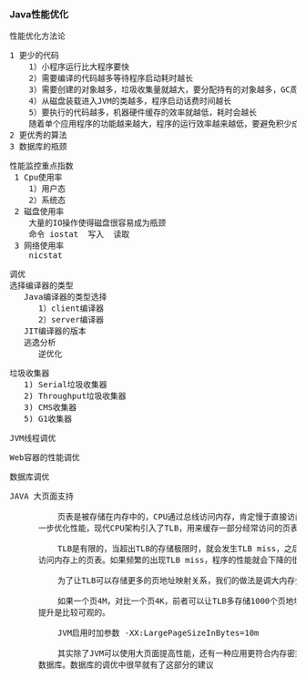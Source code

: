 ### Java性能优化

<pre>
性能优化方法论
</pre>

<pre>
1 更少的代码
    1）小程序运行比大程序要快
    2）需要编译的代码越多等待程序启动耗时越长
    3）需要创建的对象越多，垃圾收集量就越大，要分配持有的对象越多，GC周期就越长
    4）从磁盘装载进入JVM的类越多，程序启动话费时间越长
    5）要执行的代码越多，机器硬件缓存的效率就越低，耗时会越长
    随着单个应用程序的功能越来越大，程序的运行效率越来越低，要避免积少成多的效率降低，适时地的拆分应用
2 更优秀的算法
3 数据库的瓶颈
</pre>

<pre>
性能监控重点指数
 1 Cpu使用率
    1）用户态
    2）系统态
 2 磁盘使用率
    大量的IO操作使得磁盘很容易成为瓶颈
    命令 iostat  写入  读取
 3 网络使用率
    nicstat
</pre>

<pre>
调优
选择编译器的类型
   Java编译器的类型选择
      1）client编译器
      2）server编译器
   JIT编译器的版本
   逃逸分析
      逆优化
</pre>

<pre>
垃圾收集器
   1) Serial垃圾收集器
   2) Throughput垃圾收集器
   3) CMS收集器
   5) G1收集器 
</pre>

<pre>
JVM线程调优
</pre>

<pre>
Web容器的性能调优
</pre>

<pre>
数据库调优
</pre>

<pre>
JAVA 大页面支持

          页表是被存储在内存中的，CPU通过总线访问内存，肯定慢于直接访问寄存器的，为了进
      一步优化性能，现代CPU架构引入了TLB，用来缓存一部分经常访问的页表内容。

          TLB是有限的，当超出TLB的存储极限时，就会发生TLB miss，之后，OS就会命令CPU去
      访问内存上的页表。如果频繁的出现TLB miss，程序的性能就会下降的很快。

          为了让TLB可以存储更多的页地址映射关系，我们的做法是调大内存分页大小。

          如果一个页4M，对比一个页4K，前者可以让TLB多存储1000个页地址映射关系，性能的
      提升是比较可观的。

          JVM启用时加参数 -XX:LargePageSizeInBytes=10m

          其实除了JVM可以使用大页面提高性能，还有一种应用更符合内存密集型的场景，那就是
      数据库。数据库的调优中很早就有了这部分的建议
</pre>
